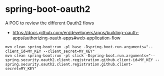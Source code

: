 # spring-boot-oauth2
A POC to review the different Oauth2 flows

- https://docs.github.com/en/developers/apps/building-oauth-apps/authorizing-oauth-apps#web-application-flow

```
mvn clean spring-boot:run -pl base -Dspring-boot.run.arguments="--client_id=MY_KEY --client_secret=MY_KEY"
mvn clean spring-boot:run -pl click -Dspring-boot.run.arguments="--spring.security.oauth2.client.registration.github.client-id=MY_KEY --spring.security.oauth2.client.registration.github.client-secret=MY_KEY"
```